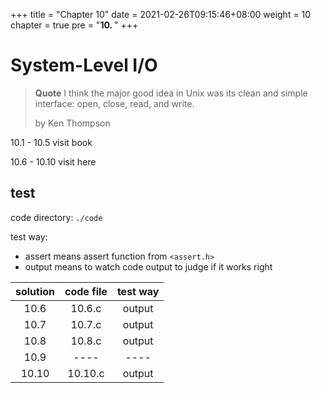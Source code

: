 +++
title = "Chapter 10"
date = 2021-02-26T09:15:46+08:00
weight = 10
chapter = true
pre = "<b>10. </b>"
+++
# System-Level I/O

> **Quote**
> I think the major good idea in Unix was its clean and simple interface: open, close, read, and write.
>
> by Ken Thompson

10.1 - 10.5 visit book

10.6 - 10.10 visit here

## test

code directory: `./code`

test way:
- assert means assert function from `<assert.h>`
- output means to watch code output to judge if it works right

|solution|code file|test way|
|:------:|:-------:|:------:|
|10.6|10.6.c|output|
|10.7|10.7.c|output|
|10.8|10.8.c|output|
|10.9|----|----|
|10.10|10.10.c|output|

